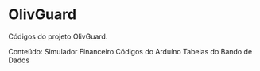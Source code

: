 # OlivGuard

Códigos do projeto OlivGuard. 

Conteúdo: 
Simulador Financeiro
Códigos do Arduíno
Tabelas do Bando de Dados
